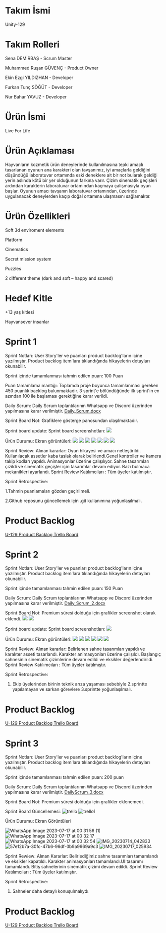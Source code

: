# Takım İsmi
Unity-129

# Takım Rolleri
Sena DEMİRBAŞ - Scrum Master

Muhammed Ruşan GÜVENÇ - Product Owner

Ekin Ezgi YILDIZHAN - Developer

Furkan Tunç SÖĞÜT - Developer

Nur Bahar YAVUZ - Developer

# Ürün İsmi
Live For Life

# Ürün Açıklaması
Hayvanların kozmetik ürün deneylerinde kullanılmasına tepki amaçlı tasarlanan oyunun ana karakteri olan tavşanımız, iyi amaçlarla geldiğini düşündüğü laboratuvar ortamında eski deneklere ait bir not bularak geldiği yerin aslında kötü bir yer olduğunun farkına varır. Çizim sinematik geçişleri ardından karakterin laboratuvar ortamından kaçmaya çalışmasıyla oyun başlar. Oyunun amacı tavşanın laboratuvar ortamından, üzerinde uygulanacak deneylerden kaçıp doğal ortamına ulaşmasını sağlamaktır.

# Ürün Özellikleri

Soft 3d enviroment elements

Platform

Cinematics

Secret mission system

Puzzles

2 different theme (dark and soft – happy and scared)

# Hedef Kitle
+13 yaş kitlesi

Hayvansever insanlar

# Sprint 1

Sprint Notları: User Story'ler ve puanları product backlog'ların içine yazılmıştır. Product backlog item'lara tıklandığında hikayelerin detayları okunabilir.

Sprint içinde tamamlanması tahmin edilen puan: 100 Puan

Puan tamamlama mantığı: Toplamda proje boyunca tamamlanması gereken 450 puanlık backlog bulunmaktadır. 3 sprint'e bölündüğünde ilk sprint'in en azından 100 ile başlaması gerektiğine karar verildi.

Daily Scrum: Daily Scrum toplantılarının Whatsapp ve Discord  üzerinden yapılmasına karar verilmiştir. [Daily_Scrum.docx](https://github.com/senademirbass/Unity-129/blob/main/Daily_Scrum.docx)

Sprint Board Not: Grafiklere gösterge panosundan ulaşılmaktadır.

Sprint board update: Sprint board screenshotları: ![](sprint-1-gorsel/trello.png)

Ürün Durumu: Ekran görüntüleri: ![](sprint-1-gorsel/oda1.png)
![](sprint-1-gorsel/oda2.png)
![](sprint-1-gorsel/sahne_1.png)
![](sprint-1-gorsel/sahne_2.png)
![](sprint-1-gorsel/sahne_3.png)
![](sprint-1-gorsel/sahne_4.png)
![](sprint-1-gorsel/sprint1_genel_hareket_ve_kamera_takip.gif)

Sprint Review: Alınan kararlar: Oyun hikayesi ve amacı netleştirildi. Kullanılacak assetler kaba taslak olarak belirlendi.Genel kontroller ve kamera takip kodları yapıldı. Animasyonlar üzerine çalışılıyor. Sahne tasarımları çizildi ve sinematik geçişler için tasarımlar devam ediyor. Bazı bulmaca mekanikleri ayarlandı. Sprint Review Katılımcıları : Tüm üyeler katılmıştır.

Sprint Retrospective: 

1.Tahmin puanlamaları gözden geçirilmeli.

2.Github reposunu güncellemek için .git kullanımına yoğunlaşılmalı.


# Product Backlog

[U-129 Product Backlog Trello Board](https://trello.com/b/riyQvt6m/u-129)

# Sprint 2

Sprint Notları: User Story'ler ve puanları product backlog'ların içine yazılmıştır. Product backlog item'lara tıklandığında hikayelerin detayları okunabilir.

Sprint içinde tamamlanması tahmin edilen puan: 150 Puan

Daily Scrum: Daily Scrum toplantılarının Whatsapp ve Discord  üzerinden yapılmasına karar verilmiştir. [Daily_Scrum_2.docx](https://github.com/senademirbass/Unity-129/blob/main/Daily_Scrum_Sprint_2.docx)

Sprint Board Not: Premium süresi dolduğu için grafikler screenshot olarak eklendi.
![](sprint-2-gorsel/1.png)
![](sprint-2-gorsel/2.png)

Sprint board update: Sprint board screenshotları: ![](sprint-2-gorsel/sprint_2.png)

Ürün Durumu: Ekran görüntüleri: ![](sprint-2-gorsel/katletmeodası.jpg)
![](sprint-2-gorsel/sahne1.png)
![](sprint-2-gorsel/sahne2.jpg)
![](sprint-2-gorsel/sahne3.png)
![](sprint-2-gorsel/koridorVideo.gif)
![](sprint-2-gorsel/odaVideo.gif)

Sprint Review: Alınan kararlar: Belirlenen sahne tasarımları yapıldı ve karakter asseti tasarlandı. Karakter animasyonları üzerine çalışıldı. Başlangıç sahnesinin sinematik çizimlerine devam edildi ve eksikler değerlendirildi. Sprint Review Katılımcıları : Tüm üyeler katılmıştır.

Sprint Retrospective: 

1. Ekip üyelerinden birinin teknik arıza yaşaması sebebiyle 2.sprintte yapılamayan ve sarkan görevlere 3.sprintte yoğunlaşılmalı.


# Product Backlog

[U-129 Product Backlog Trello Board](https://trello.com/b/wWiXLAKF/2-sprint)

# Sprint 3

Sprint Notları: User Story'ler ve puanları product backlog'ların içine yazılmıştır. Product backlog item'lara tıklandığında hikayelerin detayları okunabilir.

Sprint içinde tamamlanması tahmin edilen puan: 200 puan

Daily Scrum: Daily Scrum toplantılarının Whatsapp ve Discord üzerinden yapılmasına karar verilmiştir.
[DailyScrum_3.docx](https://github.com/senademirbass/Unity-129/blob/main/DailyScrum_3.docx)


Sprint Board Not: Premium süresi dolduğu için grafikler eklenemedi.

Sprint Board Güncellemesi:
![trello](https://github.com/OyunveUygulamaAkademisi/Bootcamp2022Example/assets/121698172/62d03dc6-0f23-49d5-9f79-0a0c603a66c2)
![trello1](https://github.com/OyunveUygulamaAkademisi/Bootcamp2022Example/assets/121698172/2bf944d0-a8db-42e3-88e1-0d86620eb546)

Ürün Durumu: Ekran Görüntüleri

![WhatsApp Image 2023-07-17 at 00 31 56 (1)](https://github.com/senademirbass/Unity-129/assets/121698172/56023290-ac4e-4a6d-bf7f-9d52abf4e4c1)
![WhatsApp Image 2023-07-17 at 00 32 17](https://github.com/OyunveUygulamaAkademisi/Bootcamp2022Example/assets/121698172/a8a2a0d3-3434-4daa-87e4-efa16ca34d1c)
![WhatsApp Image 2023-07-17 at 00 32 54](https://github.com/OyunveUygulamaAkademisi/Bootcamp2022Example/assets/121698172/32d83408-165d-4936-9f9a-abcd60a31b15)
![IMG_20230714_042833](https://github.com/senademirbass/Unity-129/assets/121698172/7a4fc84e-f55c-48b7-ac73-9e695b0c44be)
![57e12b7a-30fc-47b6-96df-0b9a9669a9c3](https://github.com/OyunveUygulamaAkademisi/Bootcamp2022Example/assets/121698172/fee86206-94b5-493c-afca-ae9b9d32ac09)
![IMG_20230717_025934](https://github.com/OyunveUygulamaAkademisi/Bootcamp2022Example/assets/121698172/f725008c-bbd9-4c5f-a3bb-78b33ad5a8ab)


Sprint Rewiew: Alınan Kararlar: Belirlediğimiz sahne tasarımları tamamlandı ve eksikler kapatıldı. Karakter animasyonları tamamlandı.UI tasarımı tamamlandı. Bitiş sahnelerinin sinematik çizimi devam edildi. Sprint Review Katılımcıları : Tüm üyeler katılmıştır.

Sprint Retrospective: 
1. Sahneler daha detaylı konuşulmalıydı.

# Product Backlog

[U-129 Product Backlog Trello Board](https://trello.com/b/JzKyre4X/3-sprint)





